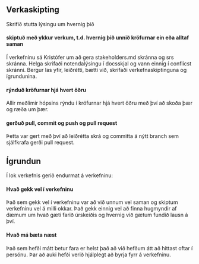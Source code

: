 ## Verkaskipting
Skrifið stutta lýsingu um hvernig þið
#### skiptuð með ykkur verkum, t.d. hvernig þið unnið kröfurnar ein eða alltaf saman 
Í verkefninu sá Kristófer um að gera stakeholders.md skránna og srs skránna. Helga skrifaði notendalýsingu í docsskjal og vann einnig í conflicst skránni. Bergur las yfir, leiðrétti, bætti við, skrifaði verkefnaskiptinguna og ígrundunina.
#### rýnduð kröfurnar hjá hvert öðru
Allir meðlimir hópsins rýndu í kröfurnar hjá hvert öðru með því að skoða þær og ræða um þær.
####  gerðuð pull, commit og push og pull request
Þetta var gert með því að leiðrétta skrá og committa á nýtt branch sem sjálfkrafa gerði pull request.

## Ígrundun 
Í lok verkefnis gerið endurmat á verkefninu: 
#### Hvað gekk vel í verkefninu 
Það sem gekk vel í verkefninu var að við unnum vel saman og skiptum verkefninu vel á milli okkar. Það gekk einnig vel að finna hugmyndir af dæmum um hvað gæti farið úrskeiðis og hvernig við gætum fundið lausn á því.
#### Hvað má bæta næst 
Það sem hefði mátt betur fara er helst það að við hefðum átt að hittast oftar í persónu. Þar að auki hefði verið hjálplegt að byrja fyrr á verkefninu. 
